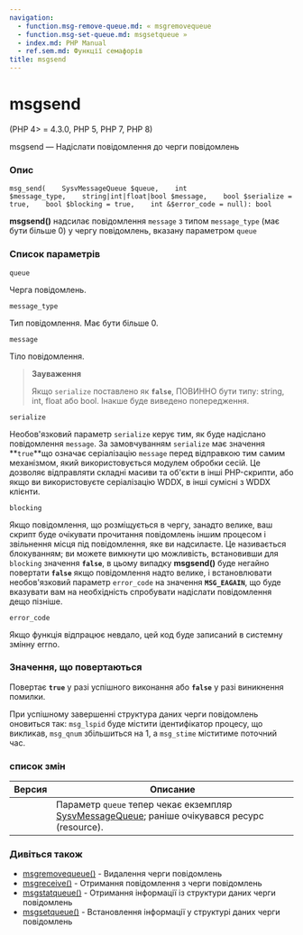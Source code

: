 ```yaml
---
navigation:
  - function.msg-remove-queue.md: « msgremovequeue
  - function.msg-set-queue.md: msgsetqueue »
  - index.md: PHP Manual
  - ref.sem.md: Функції семафорів
title: msgsend
---
```

# msgsend

(PHP 4> = 4.3.0, PHP 5, PHP 7, PHP 8)

msgsend — Надіслати повідомлення до черги повідомлень

### Опис

```methodsynopsis
msg_send(    SysvMessageQueue $queue,    int $message_type,    string|int|float|bool $message,    bool $serialize = true,    bool $blocking = true,    int &$error_code = null): bool
```

**msgsend()** надсилає повідомлення `message` з типом `message_type` (має бути більше 0) у чергу повідомлень, вказану параметром `queue`

### Список параметрів

`queue`

Черга повідомлень.

`message_type`

Тип повідомлення. Має бути більше 0.

`message`

Тіло повідомлення.

> **Зауваження**
> 
> Якщо `serialize` поставлено як **`false`**, ПОВИННО бути типу: string, int, float або bool. Інакше буде виведено попередження.

`serialize`

Необов'язковий параметр `serialize` керує тим, як буде надіслано повідомлення `message`. За замовчуванням `serialize` має значення \*\*`true`\*\*що означає серіалізацію `message` перед відправкою тим самим механізмом, який використовується модулем обробки сесій. Це дозволяє відправляти складні масиви та об'єкти в інші PHP-скрипти, або якщо ви використовуєте серіалізацію WDDX, в інші сумісні з WDDX клієнти.

`blocking`

Якщо повідомлення, що розміщується в чергу, занадто велике, ваш скрипт буде очікувати прочитання повідомлень іншим процесом і звільнення місця під повідомлення, яке ви надсилаєте. Це називається блокуванням; ви можете вимкнути цю можливість, встановивши для `blocking` значення **`false`**, в цьому випадку **msgsend()** буде негайно повертати **`false`** якщо повідомлення надто велике, і встановлювати необов'язковий параметр `error_code` на значення **`MSG_EAGAIN`**, що буде вказувати вам на необхідність спробувати надіслати повідомлення дещо пізніше.

`error_code`

Якщо функція відпрацює невдало, цей код буде записаний в системну змінну errno.

### Значення, що повертаються

Повертає **`true`** у разі успішного виконання або **`false`** у разі виникнення помилки.

При успішному завершенні структура даних черги повідомлень оновиться так: `msg_lspid` буде містити ідентифікатор процесу, що викликав, `msg_qnum` збільшиться на 1, а `msg_stime` міститиме поточний час.

### список змін

| Версия | Описание |
| --- | --- |
|  | Параметр `queue` тепер чекає екземпляр [SysvMessageQueue](class.sysvmessagequeue.md); раніше очікувався ресурс (resource). |

### Дивіться також

-   [msgremovequeue()](function.msg-remove-queue.md) - Видалення черги повідомлень
-   [msgreceive()](function.msg-receive.md) - Отримання повідомлення з черги повідомлень
-   [msgstatqueue()](function.msg-stat-queue.md) - Отримання інформації із структури даних черги повідомлень
-   [msgsetqueue()](function.msg-set-queue.md) - Встановлення інформації у структурі даних черги повідомлень
